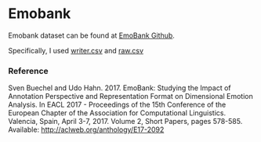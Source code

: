 # Emobank
Emobank dataset can be found at [EmoBank Github](https://github.com/JULIELab/EmoBank.git).

Specifically, I used [writer.csv](https://github.com/JULIELab/EmoBank/blob/master/corpus/writer.csv) and [raw.csv](https://raw.githubusercontent.com/JULIELab/EmoBank/master/corpus/raw.csv)

### Reference
Sven Buechel and Udo Hahn. 2017. EmoBank: Studying the Impact of Annotation Perspective and Representation Format on Dimensional Emotion Analysis. In EACL 2017 - Proceedings of the 15th Conference of the European Chapter of the Association for Computational Linguistics. Valencia, Spain, April 3-7, 2017. Volume 2, Short Papers, pages 578-585. Available: http://aclweb.org/anthology/E17-2092
